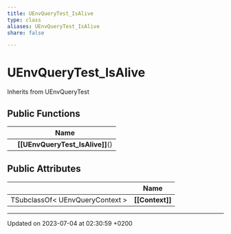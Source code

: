 ```yaml
---
title: UEnvQueryTest_IsAlive
type: class
aliases: UEnvQueryTest_IsAlive
share: false

---
```


# UEnvQueryTest_IsAlive





Inherits from UEnvQueryTest

## Public Functions

|                | Name           |
| -------------- | -------------- |
| | **[[UEnvQueryTest_IsAlive]]**() |

## Public Attributes

|                | Name           |
| -------------- | -------------- |
| TSubclassOf< UEnvQueryContext > | **[[Context]]**  |

-------------------------------

Updated on 2023-07-04 at 02:30:59 +0200